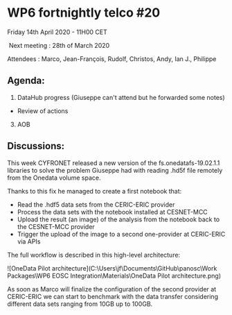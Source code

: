 #  WP6 fortnightly telco #20

Friday 14th April 2020 - 11H00 CET

​	Next meeting : 28th of March 2020

Attendees :  Marco, Jean-François, Rudolf, Christos, Andy, Ian J., Philippe


## Agenda:

1. DataHub progress (Giuseppe can't attend but he forwarded some notes)
- Review of actions
3. AOB

## Discussions:

This week CYFRONET released a new version of the fs.onedatafs-19.02.1.1 libraries to solve the
problem Giuseppe had with reading .hd5f file remotely from the Onedata volume space.

Thanks to this fix he managed to create a first notebook that:

- Read the .hdf5 data sets from the CERIC-ERIC provider
- Process the data sets with the notebook installed at CESNET-MCC
- Upload the result (an image) of the analysis from the notebook back to the CESNET-MCC provider
- Trigger the upload of the image to a second one-provider at CERIC-ERIC via APIs

The full workflow is described in this high-level architecture:

![OneData Pilot architecture](C:\Users\jf\Documents\GitHub\panosc\Work Packages\WP6 EOSC Integration\Materials\OneData Pilot architecture.png)

As soon as Marco will finalize the configuration of the second provider at CERIC-ERIC we can start to benchmark with the data transfer considering different data sets ranging from 10GB up to 100GB.